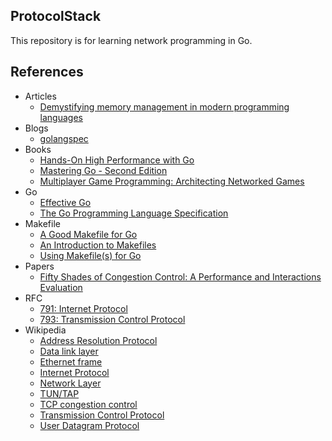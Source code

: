 ## ProtocolStack
This repository is for learning network programming in Go.

## References
- Articles
  - [Demystifying memory management in modern programming languages](https://deepu.tech/memory-management-in-programming/)
- Blogs
  - [golangspec](https://medium.com/golangspec)
- Books
  - [Hands-On High Performance with Go](https://www.packtpub.com/product/hands-on-high-performance-with-go/9781789805789)
  - [Mastering Go - Second Edition](https://www.packtpub.com/product/mastering-go-second-edition/9781838559335)
  - [Multiplayer Game Programming: Architecting Networked Games](https://www.oreilly.com/library/view/multiplayer-game-programming/9780134034355/)
- Go
  - [Effective Go](https://golang.org/doc/effective_go)
  - [The Go Programming Language Specification ](https://golang.org/ref/spec)
- Makefile
  - [A Good Makefile for Go](https://kodfabrik.com/journal/a-good-makefile-for-go)
  - [An Introduction to Makefiles](https://www.gnu.org/software/make/manual/html_node/Introduction.html)
  - [Using Makefile(s) for Go](https://danishpraka.sh/2019/12/07/using-makefiles-for-go.html)
- Papers
  - [Fifty Shades of Congestion Control: A Performance and Interactions Evaluation](https://arxiv.org/abs/1903.03852)
- RFC
  - [791: Internet Protocol](https://tools.ietf.org/html/rfc791)
  - [793: Transmission Control Protocol](https://tools.ietf.org/html/rfc793)
- Wikipedia
  - [Address Resolution Protocol](https://en.wikipedia.org/wiki/Address_Resolution_Protocol)
  - [Data link layer](https://en.wikipedia.org/wiki/Data_link_layer)
  - [Ethernet frame](https://en.wikipedia.org/wiki/Ethernet_frame)
  - [Internet Protocol](https://en.wikipedia.org/wiki/Internet_Protocol)
  - [Network Layer](https://en.wikipedia.org/wiki/Network_layer)
  - [TUN/TAP](https://en.wikipedia.org/wiki/TUN/TAP)
  - [TCP congestion control](https://en.wikipedia.org/wiki/TCP_congestion_control)
  - [Transmission Control Protocol](https://en.wikipedia.org/wiki/Transmission_Control_Protocol)
  - [User Datagram Protocol](https://en.wikipedia.org/wiki/User_Datagram_Protocol)
